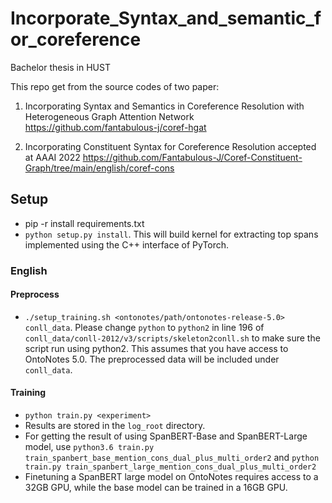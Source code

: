 # Incorporate_Syntax_and_semantic_for_coreference
Bachelor thesis in HUST

This repo get from the  source codes of two paper:

  1. Incorporating Syntax and Semantics in Coreference Resolution with Heterogeneous Graph Attention Network
  https://github.com/fantabulous-j/coref-hgat

  2. Incorporating Constituent Syntax for Coreference Resolution accepted at AAAI 2022
  https://github.com/Fantabulous-J/Coref-Constituent-Graph/tree/main/english/coref-cons

## Setup

- pip -r install requirements.txt
- ```python setup.py install```. This will build kernel for extracting top spans implemented using the C++ interface
  of PyTorch.

### English

#### Preprocess

- ```./setup_training.sh <ontonotes/path/ontonotes-release-5.0> conll_data```. Please change ```python``` to ```python2``` in line 196 of ```conll_data/conll-2012/v3/scripts/skeleton2conll.sh``` to make sure the script run using python2.
  This assumes that you have access to OntoNotes 5.0. The preprocessed data will be included under ```conll_data```. 


#### Training
- ```python train.py <experiment>```
- Results are stored in the ```log_root``` directory.
- For getting the result of using SpanBERT-Base and SpanBERT-Large model, use 
  ```python3.6 train.py train_spanbert_base_mention_cons_dual_plus_multi_order2``` and ```python train.py train_spanbert_large_mention_cons_dual_plus_multi_order2```
- Finetuning a SpanBERT large model on OntoNotes requires access to a 32GB GPU, while the base model
  can be trained in a 16GB GPU.



